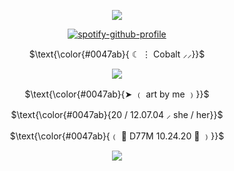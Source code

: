 <p align="center">
  <img src="https://i.imgur.com/JHEfo3E.png" />
</p>
<p align="center" width="100%"

[![spotify-github-profile](https://spotify-github-profile.kittinanx.com/api/view?uid=0m2tgbetpzzj8u1noxf0e2b8h&cover_image=true&theme=natemoo-re&show_offline=true&background_color=121212&interchange=true&bar_color=0047ab&bar_color_cover=false)](https://spotify-github-profile.kittinanx.com/api/view?uid=0m2tgbetpzzj8u1noxf0e2b8h&redirect=true)

<p align="center">
$\text{\color{#0047ab}{ ☾ ⋮ Cobalt ⸝⸝}}$
</p>
<p align="center">
  <img src="https://i.imgur.com/NBIqlrk.png" />
</p>
<p align="center">
$\text{\color{#0047ab}{➤ ﹙ art by me ﹚}}$
</p>
<p align="center">
$\text{\color{#0047ab}{20 / 12.07.04 ⸝ she / her}}$
</p>
<p align="center">
$\text{\color{#0047ab}{﹙ 💙 D77M 10.24.20 💜 ﹚}}$
</p>
<p align="center">
  <img src="https://i.imgur.com/JHEfo3E.png" />
</p>
